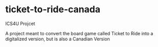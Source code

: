 # ticket-to-ride-canada
ICS4U Projcet

A project meant to convert the board game called Ticket to Ride into a digitalized version, but is also a Canadian Version
